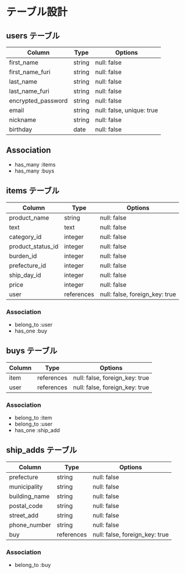  # テーブル設計

## users テーブル

| Column             | Type   | Options                   |
| ------------------ | ------ | ------------------------- |
| first_name         | string | null: false               |
| first_name_furi    | string | null: false               |
| last_name          | string | null: false               |
| last_name_furi     | string | null: false               |
| encrypted_password | string | null: false               |
| email              | string | null: false, unique: true |
| nickname           | string | null: false               |
| birthday           | date   | null: false               |

##  Association

- has_many :items
- has_many :buys

## items テーブル

| Column            | Type       | Options                        |
| ----------------  | ---------- | -----------------------------  |
| product_name      | string     | null: false                    |
| text              | text       | null: false                    |
| category_id       | integer    | null: false                    |
| product_status_id | integer    | null: false                    |
| burden_id         | integer    | null: false                    |
| prefecture_id     | integer    | null: false                    |
| ship_day_id       | integer    | null: false                    |
| price             | integer    | null: false                    |
| user              | references | null: false, foreign_key: true |

### Association

- belong_to :user
- has_one   :buy

## buys テーブル

| Column    | Type       | Options                        |
| --------- | ---------- | ------------------------------ |
| item      | references | null: false, foreign_key: true |
| user      | references | null: false, foreign_key: true |

### Association
- belong_to :item
- belong_to :user
- has_one   :ship_add

## ship_adds テーブル

| Column       | Type       | Options                        |
| ------------ | ---------- | ------------------------------ |
| prefecture   | string     | null: false                    |
| municipality | string     | null: false                    |
| building_name| string     | null: false                    |
| postal_code  | string     | null: false                    |
| street_add   | string     | null: false                    |
| phone_number | string     | null: false                    |
| buy          | references | null: false, foreign_key: true |
### Association

- belong_to :buy
